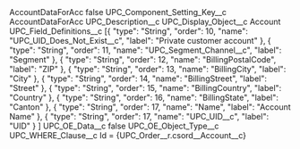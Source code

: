<?xml version="1.0" encoding="UTF-8"?>
<CustomMetadata xmlns="http://soap.sforce.com/2006/04/metadata" xmlns:xsi="http://www.w3.org/2001/XMLSchema-instance" xmlns:xsd="http://www.w3.org/2001/XMLSchema">
    <label>AccountDataForAcc</label>
    <protected>false</protected>
    <values>
        <field>UPC_Component_Setting_Key__c</field>
        <value xsi:type="xsd:string">AccountDataForAcc</value>
    </values>
    <values>
        <field>UPC_Description__c</field>
        <value xsi:nil="true"/>
    </values>
    <values>
        <field>UPC_Display_Object__c</field>
        <value xsi:type="xsd:string">Account</value>
    </values>
    <values>
        <field>UPC_Field_Definitions__c</field>
        <value xsi:type="xsd:string">[{
		&quot;type&quot;: &quot;String&quot;,
		&quot;order&quot;: 10,
		&quot;name&quot;: &quot;UPC_UID_Does_Not_Exist__c&quot;,
		&quot;label&quot;: &quot;Private customer account&quot;
	},
{
		&quot;type&quot;: &quot;String&quot;,
		&quot;order&quot;: 11,
		&quot;name&quot;: &quot;UPC_Segment_Channel__c&quot;,
		&quot;label&quot;: &quot;Segment&quot;
	},
{
		&quot;type&quot;: &quot;String&quot;,
		&quot;order&quot;: 12,
		&quot;name&quot;: &quot;BillingPostalCode&quot;,
		&quot;label&quot;: &quot;ZIP&quot;
	},
{
		&quot;type&quot;: &quot;String&quot;,
		&quot;order&quot;: 13,
		&quot;name&quot;: &quot;BillingCity&quot;,
		&quot;label&quot;: &quot;City&quot;
	},
{
		&quot;type&quot;: &quot;String&quot;,
		&quot;order&quot;: 14,
		&quot;name&quot;: &quot;BillingStreet&quot;,
		&quot;label&quot;: &quot;Street&quot;
	},
{
		&quot;type&quot;: &quot;String&quot;,
		&quot;order&quot;: 15,
		&quot;name&quot;: &quot;BillingCountry&quot;,
		&quot;label&quot;: &quot;Country&quot;
	},
{
		&quot;type&quot;: &quot;String&quot;,
		&quot;order&quot;: 16,
		&quot;name&quot;: &quot;BillingState&quot;,
		&quot;label&quot;: &quot;Canton&quot;
	},		
{
		&quot;type&quot;: &quot;String&quot;,
		&quot;order&quot;: 17,
		&quot;name&quot;: &quot;Name&quot;,
		&quot;label&quot;: &quot;Account Name&quot;
	},
{
		&quot;type&quot;: &quot;String&quot;,
		&quot;order&quot;: 17,
		&quot;name&quot;: &quot;UPC_UID__c&quot;,
		&quot;label&quot;: &quot;UID&quot;
	}
]</value>
    </values>
    <values>
        <field>UPC_OE_Data__c</field>
        <value xsi:type="xsd:boolean">false</value>
    </values>
    <values>
        <field>UPC_OE_Object_Type__c</field>
        <value xsi:nil="true"/>
    </values>
    <values>
        <field>UPC_WHERE_Clause__c</field>
        <value xsi:type="xsd:string">Id = {UPC_Order__r.csord__Account__c}</value>
    </values>
</CustomMetadata>
